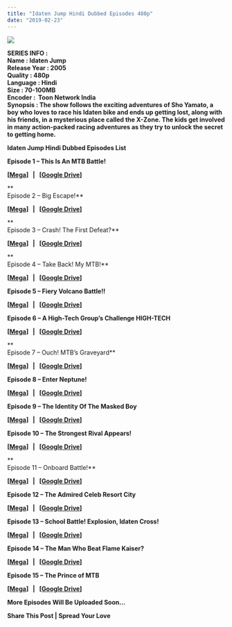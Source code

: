 ```yaml
---
title: "Idaten Jump Hindi Dubbed Episodes 480p"
date: "2019-02-23"
---
```


[**![](https://3.bp.blogspot.com/-crVj3hTSSDs/XHEHJtkaCKI/AAAAAAAACto/z0DJFv0cyDMoBHWKTXF_-lZGyHdqGVHGgCLcBGAs/s1600/21632286171627_726.jpg)**](https://3.bp.blogspot.com/-crVj3hTSSDs/XHEHJtkaCKI/AAAAAAAACto/z0DJFv0cyDMoBHWKTXF_-lZGyHdqGVHGgCLcBGAs/s1600/21632286171627_726.jpg)

**SERIES INFO :**  
**Name : Idaten Jump**  
**Release Year : 2005**  
**Quality : 480p**   
**Language : Hindi**  
**Size : 70-100MB**  
**Encoder :  Toon Network India**  
**Synopsis : The show follows the exciting adventures of Sho Yamato, a boy who loves to race his Idaten bike and ends up getting lost, along with his friends, in a mysterious place called the X-Zone. The kids get involved in many action-packed racing adventures as they try to unlock the secret to getting home.**  

**Idaten Jump Hindi Dubbed Episodes List**

**Episode 1 – This Is An MTB Battle!**

**\[[Mega](https://clk.ink/Ez2HYV)\]   |   \[[Google Drive](https://clk.ink/NTboQsu)\]**

**  
Episode 2 – Big Escape!**

**\[[Mega](https://clk.ink/i265e)\]   |   \[[Google Drive](https://clk.ink/h1whTCmf)\]**

**  
Episode 3 – Crash! The First Defeat?**

**\[[Mega](https://clk.ink/8b5B8o)\]   |   \[[Google Drive](https://clk.ink/L0ZG7W)\]**

**  
Episode 4 – Take Back! My MTB!**

**\[[Mega](https://clk.ink/3PyHJ)\]   |   \[[Google Drive](https://clk.ink/iMUHJ8)\]**

**Episode 5 – Fiery Volcano Battle!!**

**\[[Mega](https://clk.ink/mJRW)\]   |   \[[Google Drive](https://clk.ink/XVZtFr)\]**

**Episode 6 – A High-Tech Group’s Challenge HIGH-TECH**

**\[[Mega](https://clk.ink/7US6Uo)\]   |   \[[Google Drive](https://clk.ink/mXFBH)\]**

**  
Episode 7 – Ouch! MTB’s Graveyard**

**\[[Mega](https://clk.ink/74skUM)\]   |   \[[Google Drive](https://clk.ink/fIVDfRZ)\]**

**Episode 8 – Enter Neptune!**

**\[[Mega](http://tpx.me/SIW5)\]   |   \[[Google Drive](https://clk.ink/JYDaVOF)\]**

**Episode 9 – The Identity Of The Masked Boy**

**\[[Mega](http://tpx.me/7pqZHb)\]   |   \[[Google Drive](https://clk.ink/sopHL7)\]**

**Episode 10 – The Strongest Rival Appears!**

**\[[Mega](http://tpx.me/DCI90qZz)\]   |   \[[Google Drive](https://clk.ink/6ivVO)\]**

**  
Episode 11 – Onboard Battle!**

**\[[Mega](http://tpx.me/s5kS5D)\]   |   \[[Google Drive](https://clk.ink/Lpe4f)\]**

**Episode 12 – The Admired Celeb Resort City**

**\[[Mega](http://tpx.me/Of7I2Zeh)\]   |   \[[Google Drive](https://clk.ink/odzhxcS)\]**

**Episode 13 – School Battle! Explosion, Idaten Cross!**

**\[[Mega](http://tpx.me/eWRnP)\]   |   \[[Google Drive](https://clk.ink/5VP8122)\]**

**Episode 14 – The Man Who Beat Flame Kaiser?**

**\[[Mega](http://tpx.me/jk7hV)\]   |   \[[Google Drive](https://clk.ink/A2KHD)\]**

**Episode 15 – The Prince of MTB**

**\[[Mega](http://tpx.me/5QW00)\]   |   \[[Google Drive](https://clk.ink/WTzv5n)\]**

**More Episodes Will Be Uploaded Soon…**

**Share This Post | Spread Your Love**
